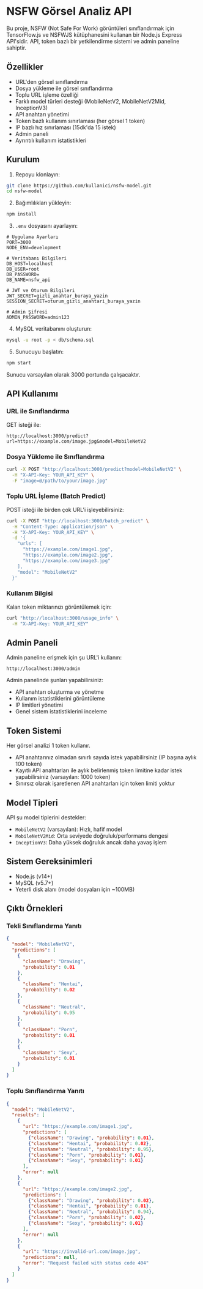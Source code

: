 # NSFW Görsel Analiz API

Bu proje, NSFW (Not Safe For Work) görüntüleri sınıflandırmak için TensorFlow.js ve NSFWJS kütüphanesini kullanan bir Node.js Express API'sidir. API, token bazlı bir yetkilendirme sistemi ve admin paneline sahiptir.

## Özellikler

- URL'den görsel sınıflandırma
- Dosya yükleme ile görsel sınıflandırma
- Toplu URL işleme özelliği
- Farklı model türleri desteği (MobileNetV2, MobileNetV2Mid, InceptionV3)
- API anahtarı yönetimi
- Token bazlı kullanım sınırlaması (her görsel 1 token)
- IP bazlı hız sınırlaması (15dk'da 15 istek)
- Admin paneli
- Ayrıntılı kullanım istatistikleri

## Kurulum

1. Repoyu klonlayın:
```bash
git clone https://github.com/kullanici/nsfw-model.git
cd nsfw-model
```

2. Bağımlılıkları yükleyin:
```bash
npm install
```

3. `.env` dosyasını ayarlayın:
```
# Uygulama Ayarları
PORT=3000
NODE_ENV=development

# Veritabanı Bilgileri
DB_HOST=localhost
DB_USER=root
DB_PASSWORD=
DB_NAME=nsfw_api

# JWT ve Oturum Bilgileri
JWT_SECRET=gizli_anahtar_buraya_yazin
SESSION_SECRET=oturum_gizli_anahtari_buraya_yazin

# Admin Şifresi
ADMIN_PASSWORD=admin123
```

4. MySQL veritabanını oluşturun:
```bash
mysql -u root -p < db/schema.sql
```

5. Sunucuyu başlatın:
```bash
npm start
```

Sunucu varsayılan olarak 3000 portunda çalışacaktır.

## API Kullanımı

### URL ile Sınıflandırma

GET isteği ile:
```
http://localhost:3000/predict?url=https://example.com/image.jpg&model=MobileNetV2
```

### Dosya Yükleme ile Sınıflandırma

```bash
curl -X POST "http://localhost:3000/predict?model=MobileNetV2" \
  -H "X-API-Key: YOUR_API_KEY" \
  -F "image=@/path/to/your/image.jpg"
```

### Toplu URL İşleme (Batch Predict)

POST isteği ile birden çok URL'i işleyebilirsiniz:

```bash
curl -X POST "http://localhost:3000/batch_predict" \
  -H "Content-Type: application/json" \
  -H "X-API-Key: YOUR_API_KEY" \
  -d '{
    "urls": [
      "https://example.com/image1.jpg",
      "https://example.com/image2.jpg",
      "https://example.com/image3.jpg"
    ],
    "model": "MobileNetV2"
  }'
```

### Kullanım Bilgisi

Kalan token miktarınızı görüntülemek için:

```bash
curl "http://localhost:3000/usage_info" \
  -H "X-API-Key: YOUR_API_KEY"
```

## Admin Paneli

Admin paneline erişmek için şu URL'i kullanın:

```
http://localhost:3000/admin
```

Admin panelinde şunları yapabilirsiniz:
- API anahtarı oluşturma ve yönetme
- Kullanım istatistiklerini görüntüleme
- IP limitleri yönetimi
- Genel sistem istatistiklerini inceleme

## Token Sistemi

Her görsel analizi 1 token kullanır.
- API anahtarınız olmadan sınırlı sayıda istek yapabilirsiniz (IP başına aylık 100 token)
- Kayıtlı API anahtarları ile aylık belirlenmiş token limitine kadar istek yapabilirsiniz (varsayılan: 1000 token)
- Sınırsız olarak işaretlenen API anahtarları için token limiti yoktur

## Model Tipleri

API şu model tiplerini destekler:
- `MobileNetV2` (varsayılan): Hızlı, hafif model
- `MobileNetV2Mid`: Orta seviyede doğruluk/performans dengesi
- `InceptionV3`: Daha yüksek doğruluk ancak daha yavaş işlem

## Sistem Gereksinimleri

- Node.js (v14+)
- MySQL (v5.7+)
- Yeterli disk alanı (model dosyaları için ~100MB)

## Çıktı Örnekleri

### Tekli Sınıflandırma Yanıtı
```json
{
  "model": "MobileNetV2",
  "predictions": [
    {
      "className": "Drawing",
      "probability": 0.01
    },
    {
      "className": "Hentai",
      "probability": 0.02
    },
    {
      "className": "Neutral",
      "probability": 0.95
    },
    {
      "className": "Porn",
      "probability": 0.01
    },
    {
      "className": "Sexy",
      "probability": 0.01
    }
  ]
}
```

### Toplu Sınıflandırma Yanıtı
```json
{
  "model": "MobileNetV2",
  "results": [
    {
      "url": "https://example.com/image1.jpg",
      "predictions": [
        {"className": "Drawing", "probability": 0.01},
        {"className": "Hentai", "probability": 0.02},
        {"className": "Neutral", "probability": 0.95},
        {"className": "Porn", "probability": 0.01},
        {"className": "Sexy", "probability": 0.01}
      ],
      "error": null
    },
    {
      "url": "https://example.com/image2.jpg",
      "predictions": [
        {"className": "Drawing", "probability": 0.02},
        {"className": "Hentai", "probability": 0.01},
        {"className": "Neutral", "probability": 0.94},
        {"className": "Porn", "probability": 0.02},
        {"className": "Sexy", "probability": 0.01}
      ],
      "error": null
    },
    {
      "url": "https://invalid-url.com/image.jpg",
      "predictions": null,
      "error": "Request failed with status code 404"
    }
  ]
}
``` 